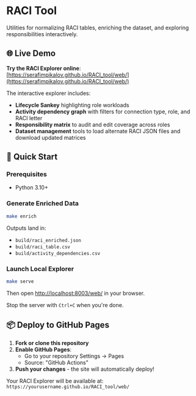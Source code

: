 # RACI Tool

Utilities for normalizing RACI tables, enriching the dataset, and exploring responsibilities interactively.

## 🌐 Live Demo

**Try the RACI Explorer online**: [https://serafimpikalov.github.io/RACI_tool/web/](https://serafimpikalov.github.io/RACI_tool/web/)

The interactive explorer includes:
- **Lifecycle Sankey** highlighting role workloads
- **Activity dependency graph** with filters for connection type, role, and RACI letter
- **Responsibility matrix** to audit and edit coverage across roles
- **Dataset management** tools to load alternate RACI JSON files and download updated matrices

## 🚀 Quick Start

### Prerequisites
- Python 3.10+

### Generate Enriched Data
```bash
make enrich
```
Outputs land in:
- `build/raci_enriched.json`
- `build/raci_table.csv`
- `build/activity_dependencies.csv`

### Launch Local Explorer
```bash
make serve
```
Then open <http://localhost:8003/web/> in your browser.

Stop the server with `Ctrl+C` when you're done.

## 📦 Deploy to GitHub Pages

1. **Fork or clone this repository**
2. **Enable GitHub Pages**:
   - Go to your repository Settings → Pages
   - Source: "GitHub Actions"
3. **Push your changes** - the site will automatically deploy!

Your RACI Explorer will be available at: `https://yourusername.github.io/RACI_tool/web/`
